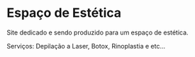 # Espaço de Estética

Site dedicado e sendo produzido para um espaço de estética.

Serviços: Depilação a Laser, Botox, Rinoplastia e etc...




